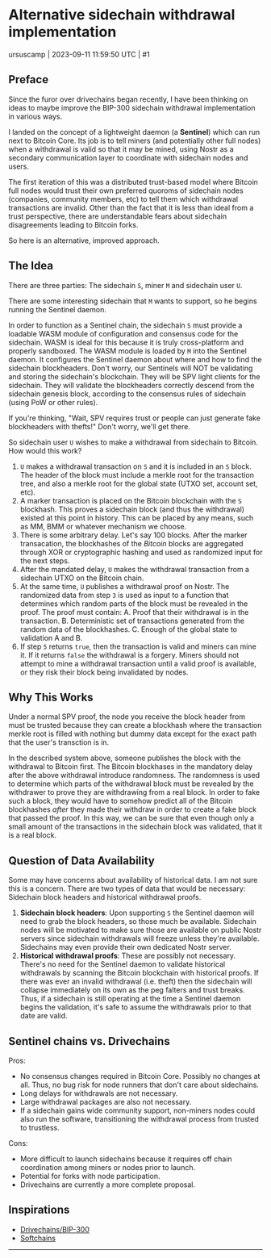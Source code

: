 # Alternative sidechain withdrawal implementation

ursuscamp | 2023-09-11 11:59:50 UTC | #1

## Preface

Since the furor over drivechains began recently, I have been thinking on ideas to maybe improve the BIP-300 sidechain withdrawal implementation in various ways.

I landed on the concept of a lightweight daemon (a **Sentinel**) which can run next to Bitcoin Core. Its job is to tell miners (and potentially other full nodes) when a withdrawal is valid so that it may be mined, using Nostr as a secondary communication layer to coordinate with sidechain nodes and users.

The first iteration of this was a distributed trust-based model where Bitcoin full nodes would trust their own preferred quoroms of sidechain nodes (companies, community members, etc) to tell them which withdrawal transactions are invalid. Other than the fact that it is less than ideal from a trust perspective, there are understandable fears about sidechain disagreements leading to Bitcoin forks.

So here is an alternative, improved approach.

## The Idea

There are three parties: The sidechain `S`, miner `M` and sidechain user `U`.

There are some interesting sidechain that `M` wants to support, so he begins running the Sentinel daemon.

In order to function as a Sentinel chain, the sidechain `S` must provide a loadable WASM module of configuration and consensus code for the sidechain. WASM is ideal for this because it is truly cross-platform and properly sandboxed. The WASM module is loaded by `M` into the Sentinel daemon. It configures the Sentinel daemon about where and how to find the sidechain blockheaders. Don't worry, our Sentinels will NOT be validating and storing the sidechain's blockchain. They will be SPV light clients for the sidechain. They will validate the blockheaders correctly descend from the sidechain genesis block, according to the consensus rules of sidechain (using PoW or other rules).

If you're thinking, "Wait, SPV requires trust or people can just generate fake blockheaders with thefts!" Don't worry, we'll get there.

So sidechain user `U` wishes to make a withdrawal from sidechain to Bitcoin. How would this work?

1. `U` makes a withdrawal transaction on `S` and it is included in an `S` block. The header of the block must include a merkle root for the transaction tree, and also a merkle root for the global state (UTXO set, account set, etc).
2. A marker transaction is placed on the Bitcoin blockchain with the `S` blockhash. This proves a sidechain block (and thus the withdrawal) existed at this point in history. This can be placed by any means, such as MM, BMM or whatever mechanism we choose.
3. There is some arbitrary delay. Let's say 100 blocks. After the marker transacation, the blockhashes of the _Bitcoin_ blocks are aggregated through XOR or cryptographic hashing and used as randomized input for the next steps.
4. After the mandated delay, `U` makes the withdrawal transaction from a sidechain UTXO on the Bitcoin chain.
5. At the same time, `U` publishes a withdrawal proof on Nostr. The randomized data from step `3` is used as input to a function that determines which random parts of the block must be revealed in the proof. The proof must contain:
  A. Proof that their withdrawal is in the transaction. 
  B. Deterministic set of transactions generated from the random data of the blockhashes.
  C. Enough of the global state to validation A and B.
6. If step `5` returns `true`, then the transaction is valid and miners can mine it. If it returns `false` the withdrawal is a forgery. Miners should not attempt to mine a withdrawal transaction until a valid proof is available, or they risk their block being invalidated by nodes.

## Why This Works

Under a normal SPV proof, the node you receive the block header from must be trusted because they can create a blockhash where the transaction merkle root is filled with nothing but dummy data except for the exact path that the user's transction is in.

In the described system above, someone publishes the block with the withdrawal to Bitcoin first. The Bitcoin blockhases in the mandatory delay after the above withdrawal introduce randomness. The randomness is used to determine which parts of the withdrawal block must be revealed by the withdrawer to prove they are withdrawing from a real block. In order to fake such a block, they would have to somehow predict all of the Bitcoin blockhashes *after* they made their withdraw in order to create a fake block that passed the proof. In this way, we can be sure that even though only a small amount of the transactions in the sidechain block was validated, that it is a real block.

## Question of Data Availability

Some may have concerns about availability of historical data. I am not sure this is a concern. There are two types of data that would be necessary: Sidechain block headers and historical withdrawal proofs.

1. **Sidechain block headers**: Upon supporting `S` the Sentinel daemon will need to grab the block headers, so those much be available. Sidechain nodes will be motivated to make sure those are available on public Nostr servers since sidechain withdrawals will freeze unless they're available. Sidechains may even provide their own dedicated Nostr server.
2. **Historical withdrawal proofs**: These are possibly not necessary. There's no need for the Sentinel daemon to validate historical withdrawals by scanning the Bitcoin blockchain with historical proofs. If there was ever an invalid withdrawal (i.e. theft) then the sidechain will collapse immediately on its own as the peg falters and trust breaks. Thus, if a sidechain is still operating at the time a Sentinel daemon begins the validation, it's safe to assume the withdrawals prior to that date are valid.

## Sentinel chains vs. Drivechains

Pros:

* No consensus changes required in Bitcoin Core. Possibly no changes at all. Thus, no bug risk for node runners that don't care about sidechains.
* Long delays for withdrawals are not necessary.
* Large withdrawal packages are also not necessary.
* If a sidechain gains wide community support, non-miners nodes could also run the software, transitioning the withdrawal process from trusted to trustless.

Cons:

* More difficult to launch sidechains because it requires off chain coordination among miners or nodes prior to launch.
* Potential for forks with node participation.
* Drivechains are currently a more complete proposal.

## Inspirations

* [Drivechains/BIP-300](https://www.drivechain.info)
* [Softchains](https://gist.github.com/RubenSomsen/7ecf7f13dc2496aa7eed8815a02f13d1)

-------------------------

